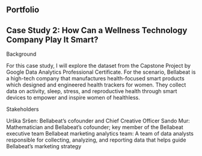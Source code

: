 ## Portfolio

## Case Study 2: How Can a Wellness Technology Company Play It Smart?

Background

For this case study, I will explore the dataset from the Capstone Project by Google Data Analytics Professional Certificate. For the scenario, Bellabeat is a high-tech company that manufactures health-focused smart products which designed and engineered health trackers for women. They collect data on activity, sleep, stress, and reproductive health through smart devices to empower and inspire women of healthless. 

Stakeholders

Urška Sršen: Bellabeat’s cofounder and Chief Creative Officer
Sando Mur: Mathematician and Bellabeat’s cofounder; key member of the Bellabeat executive team
Bellabeat marketing analytics team: A team of data analysts responsible for collecting, analyzing, and reporting data that helps guide Bellabeat’s marketing strategy
